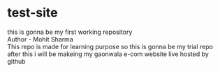 # test-site
this is gonna be my first working repository <br>
Author - Mohit Sharma <br>
This repo is made for learning purpose so this is gonna be my trial repo after this i will be makeing my gaonwala e-com website live hosted by github 

